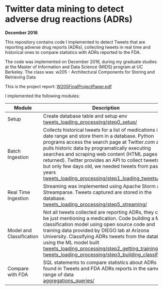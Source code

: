  

# Twitter data mining to detect adverse drug reactions (ADRs) 


**December 2016**  
   
This repository contains code I implemented to detect Tweets that are reporting adverse drug reports (ADRs), collecting tweets in real time and historical ones to compare statistics with ADRs reported to the FDA. 
   
The code was implemented on December 2016, during my graduate studies at the Master of Information and Data Science (MIDS) program at UC Berkeley.   The class was: w205 - Architectural Components for Storing and Retrieving Data  

This is the project report: [W205FinalProjectPaper.pdf](W205FinalProjectPaper.pdf)

I implemented the following modules:

| Module | Description |   
|---|---|
| Setup | Create database table and setup env </br> [tweets_loading_processing/step0_setup/](tweets_loading_processing/step0_setup/)|
| Batch Ingestion | Collects historical tweets for a list of medications in a date range and store them in a database. Python programs access the search page at Twitter.com and pulls historic data by programatically executing searches and scraping web content (HTML pages returned). Twitter provides an API to collect tweets, but only few days old, we needed tweets from past years </br> [tweets_loading_processing/step1_loading_tweets/](tweets_loading_processing/step1_loading_tweets/)|   
| Real Time Ingestion| Streaming was implemented using Apache Storm and Streamparse. Tweets captured are stored in the database.</br>[tweets_loading_processing/step5_streaming/](tweets_loading_processing/step5_streaming/)|   
| Model and Classification | Not all tweets collected are reporting ADRs, they can be just mentioning a medication. Code building a ML classification model using open source code and training data provided by DIEGO lab at Arizona University.  Classifying ADRs tweets from the database using the ML model built</br>[tweets_loading_processing/step2_getting_training_set/](tweets_loading_processing/step2_getting_training_set/)</br>[tweets_loading_processing/step3_building_classifier/](tweets_loading_processing/step3_building_classifier/)|   
| Compare with FDA | SQL statements to compare statistics about ADRs found in Tweets and FDA ADRs reports in the same range of data</br> [aggregations_queries/](aggregations_queries/)|   


